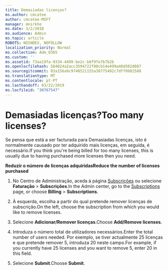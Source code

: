 ```yaml
---
title: Demasiadas licenças?
ms.author: cmcatee
author: cmcatee-MSFT
manager: mnirkhe
ms.date: 3/2/2018
ms.audience: Admin
ms.topic: article
ROBOTS: NOINDEX, NOFOLLOW
localization_priority: Normal
ms.collection: Adm_O365
ms.custom: ''
ms.assetid: 73aa19fa-9334-4499-be2c-b6f9fe7b7b2b
ms.openlocfilehash: 584024a2acc3594722f80cb14e499a48d502d087
ms.sourcegitcommit: 03a156a9c9740521155a30775492c7dff0982588
ms.translationtype: MT
ms.contentlocale: pt-PT
ms.lasthandoff: 03/22/2019
ms.locfileid: "30767547"
---
```

# <a name="too-many-licenses"></a><span data-ttu-id="e7dd0-102">Demasiadas licenças?</span><span class="sxs-lookup"><span data-stu-id="e7dd0-102">Too many licenses?</span></span>

<span data-ttu-id="e7dd0-103">Se pensa que está a ser facturada para Demasiadas licenças, isto é normalmente causado por ter adquirido mais licenças, em seguida, é necessário.</span><span class="sxs-lookup"><span data-stu-id="e7dd0-103">If you think you're being billed for too many licenses, this is usually due to having purchased more licenses then you need.</span></span>
  
 <span data-ttu-id="e7dd0-104">**Reduzir o número de licenças adquiridas**</span><span class="sxs-lookup"><span data-stu-id="e7dd0-104">**Reduce the number of licenses purchased**</span></span>
  
1. <span data-ttu-id="e7dd0-105">No Centro de Administração, aceda à página [Subscrições](https://go.microsoft.com/fwlink/p/?linkid=842054) ou selecione **Faturação** \> **Subscrições**.</span><span class="sxs-lookup"><span data-stu-id="e7dd0-105">In the Admin center, go to the [Subscriptions](https://go.microsoft.com/fwlink/p/?linkid=842054) page, or choose **Billing** \> **Subscriptions**.</span></span>
    
2. <span data-ttu-id="e7dd0-106">À esquerda, escolha a partir do qual pretende remover licenças de subscrição.</span><span class="sxs-lookup"><span data-stu-id="e7dd0-106">On the left, choose the subscription from which you would like to remove licenses.</span></span>
    
3. <span data-ttu-id="e7dd0-107">Selecione **Adicionar/Remover licenças**.</span><span class="sxs-lookup"><span data-stu-id="e7dd0-107">Choose **Add/Remove licenses**.</span></span>
    
4. <span data-ttu-id="e7dd0-108">Introduza o número total de utilizadores necessários.</span><span class="sxs-lookup"><span data-stu-id="e7dd0-108">Enter the total number of users needed.</span></span> <span data-ttu-id="e7dd0-109">Por exemplo, se tiver actualmente 25 licenças e que pretende remover 5, introduza 20 neste campo.</span><span class="sxs-lookup"><span data-stu-id="e7dd0-109">For example, if you currently have 25 licenses and you want to remove 5, enter 20 in this field.</span></span>
    
5. <span data-ttu-id="e7dd0-110">Selecione **Submit**.</span><span class="sxs-lookup"><span data-stu-id="e7dd0-110">Choose **Submit**.</span></span>
    

